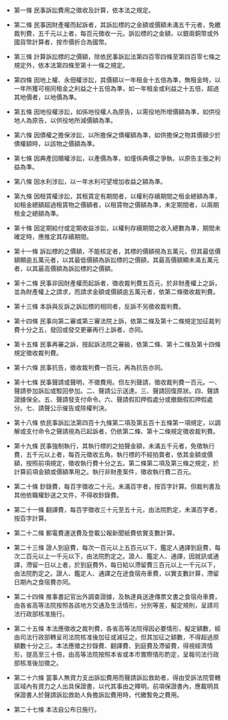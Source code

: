 * 第一條 民事訴訟費用之徵收及計算，依本法之規定。

* 第二條 民事因財產權而起訴者，其訴訟標的之金額或價額未滿五千元者，免繳裁判費，五千元以上者，每百元徵收一元。訴訟標的之金額，以銀兩銅幣或外國貨幣計算者，按市價折合為國幣。

* 第三條 計算訴訟標的之價額，除依民事訴訟法第四百零四條至第四百零七條之規定外，依本法第四條至第十一條之規定。

* 第四條 因地上權、永佃權涉訟，其價額以一年租金十五倍為準，無租金時，以一年所獲可視同租金之利益之十五倍為準，如一年租金或利益之十五倍，超過其地價者，以地價為準。

* 第五條 因地役權涉訟，如係地役權人為原告，以需役地所增價額為準，如供役地人為原告，以供役地所減價額為準。

* 第六條 因債權之擔保涉訟，以所擔保之債權額為準，如供擔保之物其價額少於債權額時，以該物之價額為準。

* 第七條 因典產回贖權涉訟，以產價為準，如僅係典價之爭執，以原告主張之利益為準。

* 第八條 因水利涉訟，以一年水利可望增加收益之額為準。

* 第九條 因租賃權涉訟，其租賃定有期間者，以權利存續期間之租金總額為準，如租金總額超過租賃物之價額者，以租賃物之價額為準，未定期間者，以兩期租金之總額為準。

* 第十條 因定期給付或定期收益涉訟，以權利存續期間之收入總數為準，期間未確定時，應推定其存續期間。

* 第十一條 訴訟標的之價額，不能核定者，其標的價額視為五萬元，但其最低價額顯逾五萬元者，以其最低價額為訴訟標的之價額，其最高價額顯未滿五萬元者，以其最高價額為訴訟標的之價額。

* 第十二條 民事非因財產權而起訴者，徵收裁判費五百元，於非財產權上之訴，並為財產權上之請求，而請求金額或價額逾五萬元者，依第二條徵收裁判費。

* 第十三條 本訴與反訴之訴訟標的相同者，反訴不另徵收裁判費。

* 第十四條 民事向第二審或第三審法院上訴，依第二條及第十二條規定加征裁判費十分之五，發回或發交更審再行上訴者，亦同。

* 第十五條 民事再審之訴，按起訴法院之審級，依第二條、第十二條及第十四條規定徵收裁判費。

* 第十六條 民事抗告，徵收裁判費一百元，再為抗告亦同。

* 第十七條 民事聲請或聲明，不徵費用。但左列聲請，徵收裁判費一百元。一、聲請參加訴訟或駁回參加。二、聲請公示送達。三、聲請回復原狀。四、聲請證據保全。五、聲請發支付命令。六、聲請假扣押假處分或撤銷假扣押假處分。七、請聲公示催告或除權判決。

* 第十八條 依民事訴訟法第四百十九條第二項及第五百十五條第一項規定，以調解或支付命令之聲請視為已起訴者，仍依第二條、第十二條規定徵收裁判費。

* 第十九條 民事強制執行，其執行標的之拍聲金額，未滿五千元者，免徵執行費，五千元以上者，每百元徵收五角。執行標的不經拍賣者，依其金額或價額，按照前項規定，徵收執行費十分之五。第二條第二項及第三條之規定，於計算前項金額或價額準用之。執行非財產案件，徵收執行費二百元。

* 第二十條 鈔錄費，每百字徵收二十元，未滿百字者，按百字計算。但裁判書及其他依職權鈔送之文件，不得收鈔錄費。

* 第二十一條 翻譯費，每百字徵收三十元至五十元，由法院酌定，未滿百字者，按百字計算。

* 第二十二條 郵電費運送費及登載公報新聞紙費依實支數計算。

* 第二十三條 證人到庭費，每次一百元以上五百元以下，鑑定人通譯到庭費，每次二百元以上一千元以下，由法院酌定之。證人、鑑定人、通譯，因就訊或通譯，滯留一日以上者，於到庭費外，每日給以滯留費三百元以上一千元以下，由法院酌定之。證人、鑑定人、通譯之在途食宿舟車費，以實支數計算，滯留日期內之食宿費亦同。

* 第二十四條 推事書記官出外調查證據，及執達員送達傳票文書之食宿舟車費，由各省高等法院按照各該地方交通及生活情形，分別等差，擬定規則，呈請司法行政部核准施行。

* 第二十五條 本法應徵收之裁判費，各省高等法院得因必要情形，擬定額數，經由司法行政部轉呈司法院核准後加征或減征之，但其加征之額數，不得超過原額數十分之三。本法應徵之抄錄費、翻譯費、到庭費及滯留費，得視經濟情形，提高至三十倍，由高等法院按照本省或本市實際情形酌定，呈報司法行政部核准後加徵之。

* 第二十六條 當事人無資力支出訴訟費用而聲請訴訟救助者，得由受訴法院管轄區域內有資力之人出具保證書，以代其事由之釋明。前項保證書內，應載明具保證書人於聲請訴訟救助人負擔訴訟費用時，代繳暫免之費用。

* 第二十七條 本法自公布日施行。

